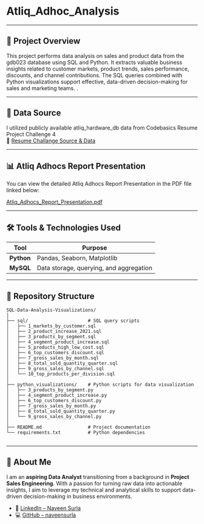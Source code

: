 # Atliq_Adhoc_Analysis 
---

## 📌 Project Overview

This project performs data analysis on sales and product data from the gdb023 database using SQL and Python. It extracts valuable business insights related to customer markets, product trends, sales performance, discounts, and channel contributions. The SQL queries combined with Python visualizations support effective, data-driven decision-making for sales and marketing teams.                                           .

---

## 📁 Data Source

I utilized publicly available atliq_hardware_db data from Codebasics Resume Project Challenge 4  
🔗 [Resume Challange Source & Data](https://codebasics.io/challenge/codebasics-resume-project-challenge/7)

---

## 📊 Atliq Adhocs Report Presentation

You can view the detailed Atliq Adhocs Report Presentation in the PDF file linked below:

[Atliq_Adhocs_Report_Presentation.pdf](https://github.com/naveensurla/Atliq_Adhoc_Analysis/blob/8f145876a71c037e305d45a35c030e50a2f59a90/Atliq%20Adhocs_report_presentation/Atliq%20Adhocs_report_presentation.pdf)

---

## 🛠 Tools & Technologies Used

| Tool          | Purpose                                      |
|---------------|----------------------------------------------|
| **Python**    | Pandas, Seaborn, Matplotlib |
| **MySQL**      | Data storage, querying, and aggregation  |

---

## 📂 Repository Structure

```
SQL-Data-Analysis-Visualizations/
│
├── sql/                      # SQL query scripts
│   ├── 1_markets_by_customer.sql
│   ├── 2_product_increase_2021.sql
│   ├── 3_products_by_segment.sql
│   ├── 4_segment_product_increase.sql
│   ├── 5_products_high_low_cost.sql
│   ├── 6_top_customers_discount.sql
│   ├── 7_gross_sales_by_month.sql
│   ├── 8_total_sold_quantity_quarter.sql
│   ├── 9_gross_sales_by_channel.sql
│   └── 10_top_products_per_division.sql
│
├── python_visualizations/    # Python scripts for data visualization
│   ├── 3_products_by_segment.py
│   ├── 4_segment_product_increase.py
│   ├── 6_top_customers_discount.py
│   ├── 7_gross_sales_by_month.py
│   ├── 8_total_sold_quantity_quarter.py
│   └── 9_gross_sales_by_channel.py
│
├── README.md                 # Project documentation
└── requirements.txt          # Python dependencies


```

---

## 👤 About Me

I am an **aspiring Data Analyst** transitioning from a background in **Project Sales Engineering**. With a passion for turning raw data into actionable insights, I aim to leverage my technical and analytical skills to support data-driven decision-making in business environments.

- 🔗 [LinkedIn – Naveen Surla](https://www.linkedin.com/in/naveen-surla-587565242/)  
- 💻 [GitHub – naveensurla](https://github.com/naveensurla)
